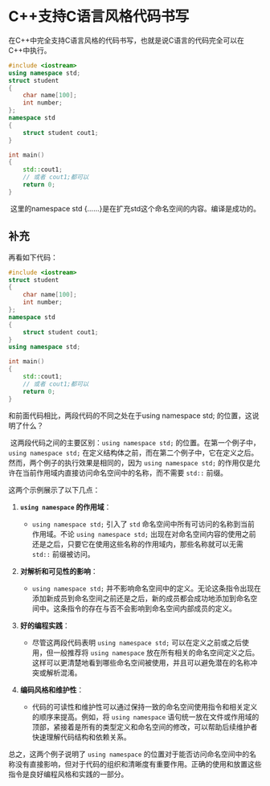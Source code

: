 # C++支持C语言风格代码书写

​	在C++中完全支持C语言风格的代码书写，也就是说C语言的代码完全可以在C++中执行。

```cpp
#include <iostream>
using namespace std;
struct student
{
    char name[100];
    int number;
};
namespace std
{
    struct student cout1;
}

int main()
{
    std::cout1;
    // 或者 cout1;都可以
    return 0;
}
```

​	这里的namespace std {……}是在扩充std这个命名空间的内容。编译是成功的。

## 补充

再看如下代码：

```cpp
#include <iostream>
struct student
{
    char name[100];
    int number;
};
namespace std
{
    struct student cout1;
}
using namespace std;

int main()
{
    std::cout1;
    // 或者 cout1;都可以
    return 0;
}
```

和前面代码相比，两段代码的不同之处在于using namespace std; 的位置，这说明了什么？

​	这两段代码之间的主要区别：`using namespace std;` 的位置。在第一个例子中，`using namespace std;` 在定义结构体之前，而在第二个例子中，它在定义之后。然而，两个例子的执行效果是相同的，因为 `using namespace std;` 的作用仅是允许在当前作用域内直接访问命名空间中的名称，而不需要 `std::` 前缀。

这两个示例展示了以下几点：

1. **`using namespace` 的作用域**：
   - `using namespace std;` 引入了 `std` 命名空间中所有可访问的名称到当前作用域。不论 `using namespace std;` 出现在对命名空间内容的使用之前还是之后，只要它在使用这些名称的作用域内，那些名称就可以无需 `std::` 前缀被访问。

2. **对解析和可见性的影响**：
   - `using namespace std;` 并不影响命名空间中的定义。无论这条指令出现在添加新成员到命名空间之前还是之后，新的成员都会成功地添加到命名空间中。这条指令的存在与否不会影响到命名空间内部成员的定义。

3. **好的编程实践**：
   - 尽管这两段代码表明 `using namespace std;` 可以在定义之前或之后使用，但一般推荐将 `using namespace` 放在所有相关的命名空间定义之后。这样可以更清楚地看到哪些命名空间被使用，并且可以避免潜在的名称冲突或解析混淆。

4. **编码风格和维护性**：
   - 代码的可读性和维护性可以通过保持一致的命名空间使用指令和相关定义的顺序来提高。例如，将 `using namespace` 语句统一放在文件或作用域的顶部，紧接着是所有的类型定义和命名空间的修改，可以帮助后续维护者快速理解代码结构和依赖关系。

总之，这两个例子说明了 `using namespace` 的位置对于能否访问命名空间中的名称没有直接影响，但对于代码的组织和清晰度有重要作用。正确的使用和放置这些指令是良好编程风格和实践的一部分。

